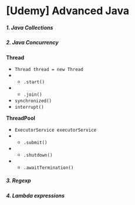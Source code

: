 # [Udemy] Advanced Java
##### 1. Java Collections
##### 2. Java Concurrency 
**Thread**
* `Thread thread = new Thread`
* * `.start()`
* * `.join()`
* `synchronized()`
* `interrupt()`



**ThreadPool**

* `ExecutorService executorService`
* * `.submit()`
* * `.shutdown()`
* * `.awaitTermination()`


##### 3. Regexp
##### 4. Lambda expressions